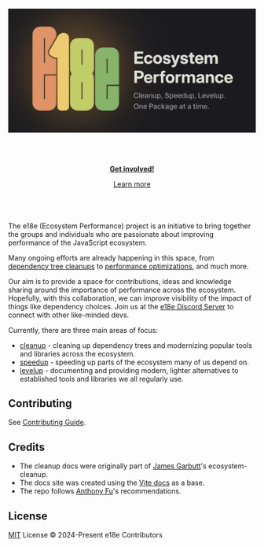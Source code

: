 ![e18e (Ecosystem Performance)](/docs/public/e18e-og-image.png)

<br><br>

<p align="center">
<a href="https://chat.e18e.dev"><b>Get involved!</b></a>
</p>
<p align="center">
 <a href="https://e18e.dev">Learn more</a>
</p>

<h4 align="center">

</h4>
<br>
<br>

The e18e (Ecosystem Performance) project is an initiative to bring together the groups and individuals who are passionate about improving performance of the JavaScript ecosystem.

Many ongoing efforts are already happening in this space, from [dependency tree cleanups](https://github.com/e18e/ecosystem-issues) to [performance optimizations](https://marvinh.dev/blog/speeding-up-javascript-ecosystem/), and much more.

Our aim is to provide a space for contributions, ideas and knowledge sharing around the importance of performance across the ecosystem. Hopefully, with this collaboration, we can improve visibility of the impact of things like dependency choices. Join us at the [e18e Discord Server](https://chat.e18e.dev) to connect with other like-minded devs.

Currently, there are three main areas of focus:

- [cleanup](https://e18e.dev/learn/cleanup) - cleaning up dependency trees and modernizing popular tools and libraries across the ecosystem.
- [speedup](https://e18e.dev/learn/speedup) - speeding up parts of the ecosystem many of us depend on.
- [levelup](https://e18e.dev/learn/levelup) - documenting and providing modern, lighter alternatives to established tools and libraries we all regularly use.

## Contributing

See [Contributing Guide](https://github.com/e18e/e18e/blob/main/CONTRIBUTING.md).

## Credits

- The cleanup docs were originally part of [James Garbutt](https://github.com/43081j)'s ecosystem-cleanup.
- The docs site was created using the [Vite docs](https://vitejs.dev) as a base.
- The repo follows [Anthony Fu](https://github.com/antfu)'s recommendations.

## License

[MIT](./LICENSE) License © 2024-Present e18e Contributors
